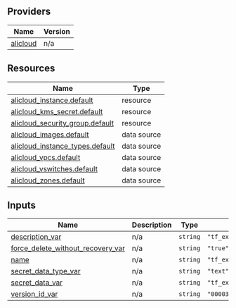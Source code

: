 <!-- BEGIN_TF_DOCS -->
## Providers

| Name | Version |
|------|---------|
| <a name="provider_alicloud"></a> [alicloud](#provider\_alicloud) | n/a |

## Resources

| Name | Type |
|------|------|
| [alicloud_instance.default](https://registry.terraform.io/providers/hashicorp/alicloud/latest/docs/resources/instance) | resource |
| [alicloud_kms_secret.default](https://registry.terraform.io/providers/hashicorp/alicloud/latest/docs/resources/kms_secret) | resource |
| [alicloud_security_group.default](https://registry.terraform.io/providers/hashicorp/alicloud/latest/docs/resources/security_group) | resource |
| [alicloud_images.default](https://registry.terraform.io/providers/hashicorp/alicloud/latest/docs/data-sources/images) | data source |
| [alicloud_instance_types.default](https://registry.terraform.io/providers/hashicorp/alicloud/latest/docs/data-sources/instance_types) | data source |
| [alicloud_vpcs.default](https://registry.terraform.io/providers/hashicorp/alicloud/latest/docs/data-sources/vpcs) | data source |
| [alicloud_vswitches.default](https://registry.terraform.io/providers/hashicorp/alicloud/latest/docs/data-sources/vswitches) | data source |
| [alicloud_zones.default](https://registry.terraform.io/providers/hashicorp/alicloud/latest/docs/data-sources/zones) | data source |

## Inputs

| Name | Description | Type | Default | Required |
|------|-------------|------|---------|:--------:|
| <a name="input_description_var"></a> [description\_var](#input\_description\_var) | n/a | `string` | `"tf_exampleKmsSecret_5076908"` | no |
| <a name="input_force_delete_without_recovery_var"></a> [force\_delete\_without\_recovery\_var](#input\_force\_delete\_without\_recovery\_var) | n/a | `string` | `"true"` | no |
| <a name="input_name"></a> [name](#input\_name) | n/a | `string` | `"tf_exampleKmsSecret_7392536"` | no |
| <a name="input_secret_data_type_var"></a> [secret\_data\_type\_var](#input\_secret\_data\_type\_var) | n/a | `string` | `"text"` | no |
| <a name="input_secret_data_var"></a> [secret\_data\_var](#input\_secret\_data\_var) | n/a | `string` | `"tf_exampleKmsSecret_5076908"` | no |
| <a name="input_version_id_var"></a> [version\_id\_var](#input\_version\_id\_var) | n/a | `string` | `"00003"` | no |
<!-- END_TF_DOCS -->    